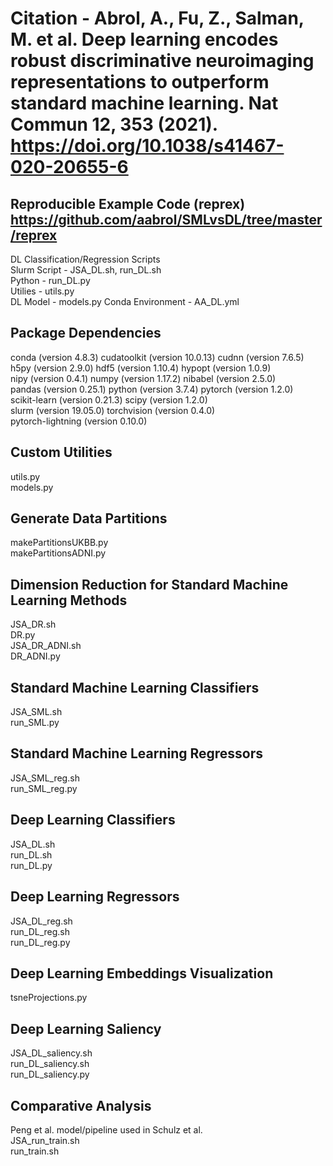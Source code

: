 # Citation - Abrol, A., Fu, Z., Salman, M. et al. Deep learning encodes robust discriminative neuroimaging representations to outperform standard machine learning. Nat Commun 12, 353 (2021). https://doi.org/10.1038/s41467-020-20655-6 
## Reproducible Example Code (reprex) https://github.com/aabrol/SMLvsDL/tree/master/reprex
DL Classification/Regression Scripts\
Slurm Script - JSA_DL.sh, run_DL.sh\
Python - run_DL.py\
Utilies - utils.py\
DL Model - models.py
Conda Environment - AA_DL.yml
## Package Dependencies
conda (version 4.8.3) cudatoolkit (version 10.0.13) cudnn (version 7.6.5)\
h5py (version 2.9.0) hdf5 (version 1.10.4) hypopt (version 1.0.9)\
nipy (version 0.4.1) numpy  (version 1.17.2) nibabel (version 2.5.0)\
pandas (version 0.25.1) python (version 3.7.4) pytorch (version 1.2.0)\
scikit-learn (version 0.21.3) scipy (version 1.2.0)\
slurm (version 19.05.0) torchvision (version 0.4.0)\
pytorch-lightning (version 0.10.0)
## Custom Utilities
utils.py\
models.py
## Generate Data Partitions
makePartitionsUKBB.py\
makePartitionsADNI.py
## Dimension Reduction for Standard Machine Learning Methods
JSA_DR.sh\
DR.py\
JSA_DR_ADNI.sh\
DR_ADNI.py
## Standard Machine Learning Classifiers
JSA_SML.sh\
run_SML.py 
## Standard Machine Learning Regressors
JSA_SML_reg.sh\
run_SML_reg.py
## Deep Learning Classifiers
JSA_DL.sh\
run_DL.sh\
run_DL.py          
## Deep Learning Regressors
JSA_DL_reg.sh\
run_DL_reg.sh\
run_DL_reg.py  
## Deep Learning Embeddings Visualization
tsneProjections.py
## Deep Learning Saliency
JSA_DL_saliency.sh\
run_DL_saliency.sh\
run_DL_saliency.py
## Comparative Analysis 
Peng et al. model/pipeline used in Schulz et al.\
JSA_run_train.sh\
run_train.sh
